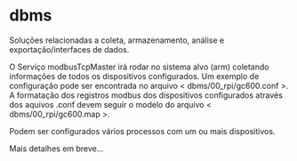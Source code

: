 # dbms
Soluções relacionadas a coleta, armazenamento, análise e exportação/interfaces de dados.

O Serviço modbusTcpMaster irá rodar no sistema alvo (arm) coletando informações de todos os dispositivos
configurados.
Um exemplo de configuração pode ser encontrada no arquivo < dbms/00_rpi/gc600.conf >.
A formatação dos registros modbus dos dispositivos configurados através dos aquivos .conf devem seguir o 
modelo do arquivo < dbms/00_rpi/gc600.map >.

Podem ser configurados vários processos com um ou mais dispositivos. 

Mais detalhes em breve...
